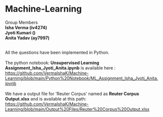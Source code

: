 # Machine-Learning

Group Members
  <br>**Isha Verma (iv4274)**
  <br> **Jyoti Kumari ()**
  <br> **Anita Yadav (ay7997)** </br>

<br>All the questions have been implemented in Python.</br>
<br>The python notebook: **Unsupervised Learning Assignment_Isha_Jyoti_Anita.ipynb** is available here : https://github.com/VermaIshaK/Machine-Learning/blob/main/Python%20Notebook/ML_Assignment_Isha_Jyoti_Anita.ipynb </br>
<br>We have a output file for 'Reuter Corpus' named as **Reuter Corpus Output.xlsx** and is available at this path: https://github.com/VermaIshaK/Machine-Learning/blob/main/Output%20Files/Reuter%20Corpus%20Output.xlsx </br>
